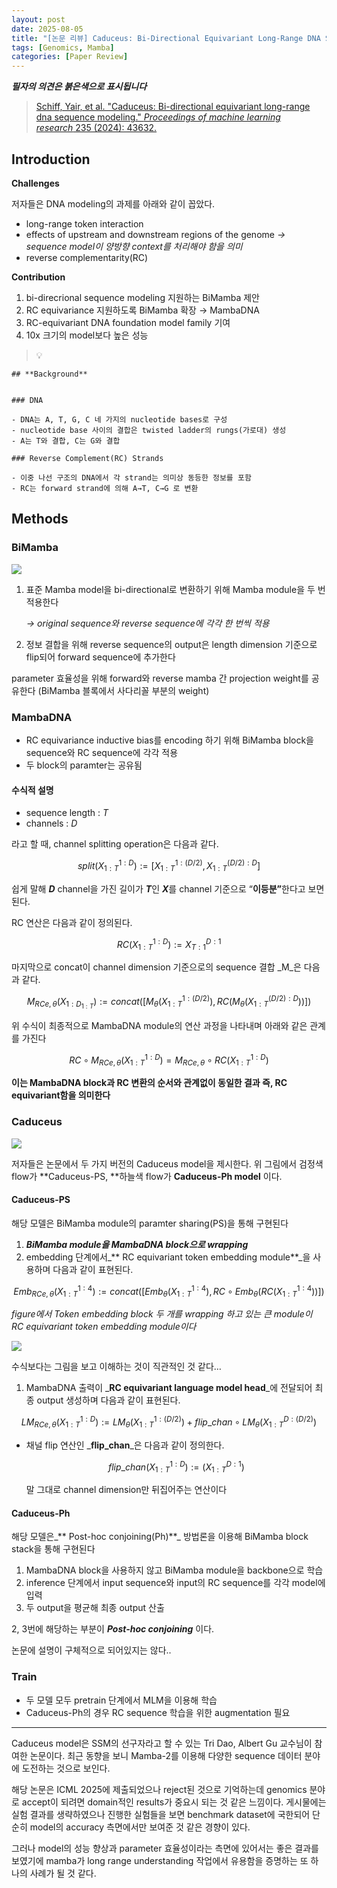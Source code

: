 ```yaml
---
layout: post
date: 2025-08-05
title: "[논문 리뷰] Caduceus: Bi-Directional Equivariant Long-Range DNA Sequence Modeling"
tags: [Genomics, Mamba]
categories: [Paper Review]
---
```


<span class="notion-red">_**필자의 의견은 붉은색으로 표시됩니다**_</span>


> [Schiff, Yair, et al. "Caduceus: Bi-directional equivariant long-range dna sequence modeling." ](https://pmc.ncbi.nlm.nih.gov/articles/PMC12189541/)[_Proceedings of machine learning research_](https://pmc.ncbi.nlm.nih.gov/articles/PMC12189541/)[ 235 (2024): 43632.](https://pmc.ncbi.nlm.nih.gov/articles/PMC12189541/)



## Introduction


**Challenges**


저자들은 DNA modeling의 과제를 아래와 같이 꼽았다.

- long-range token interaction
- effects of upstream and downstream regions of the genome 
_→ sequence model이 양방향 context를 처리해야 함을 의미_
- reverse complementarity(RC)

**Contribution**

1. bi-direcrional sequence modeling 지원하는 BiMamba 제안
1. RC equivariance 지원하도록 BiMamba 확장 → MambaDNA
1. RC-equivariant DNA foundation model family 기여
1. 10x 크기의 model보다 높은 성능

> 💡 


	## **Background**


	### DNA

	- DNA는 A, T, G, C 네 가지의 nucleotide bases로 구성
	- nucleotide base 사이의 결합은 twisted ladder의 rungs(가로대) 생성
	- A는 T와 결합, C는 G와 결합

	### Reverse Complement(RC) Strands

	- 이중 나선 구조의 DNA에서 각 strand는 의미상 동등한 정보를 포함
	- RC는 forward strand에 의해 A→T, C→G 로 변환


## Methods



### BiMamba


![](https://prod-files-secure.s3.us-west-2.amazonaws.com/542b861c-36a8-4051-84e5-8804b6728dba/2c247d59-7815-4980-99f0-8f0d21f445a7/image.png?X-Amz-Algorithm=AWS4-HMAC-SHA256&X-Amz-Content-Sha256=UNSIGNED-PAYLOAD&X-Amz-Credential=ASIAZI2LB4666UMNECLA%2F20251002%2Fus-west-2%2Fs3%2Faws4_request&X-Amz-Date=20251002T220121Z&X-Amz-Expires=3600&X-Amz-Security-Token=IQoJb3JpZ2luX2VjEJ7%2F%2F%2F%2F%2F%2F%2F%2F%2F%2FwEaCXVzLXdlc3QtMiJFMEMCH1%2BTfXw1xCZOrTRQIj4wd2QG0IT6sZ01wO%2Fyl9H1LyoCICV7bFD9n%2F%2Fhcl2BtJMtvJLLamxRze3dbburuurMNWEBKv8DCDcQABoMNjM3NDIzMTgzODA1IgxH8uzUFuq5CbLs6TUq3ANzo%2FvSPn4aBH5OI6sXDNY3L7ffP%2Ft83ecwY%2BVO0NcoxJFBOiyPZLyyrfxkUklPm4zRDRSkE%2BDC4woXlvBCT03fyHda0WPdOtmwVI20VGCmzu6QXwZ4lDFy0HafDnhsMecdXVrZ82k6yr7sw94PLgr5bZhjvJl6Srk%2BV0bWGJaJans67zchK%2FCFWsnXSMNnLHNnYs7w%2FxGstJIwIyVc9qZYwaQtZkDYFuLmFFkNLb7Z6wdPAnhH%2Fj7057jbMcdimfWj0sABHIBCAMVVkqJGpK34fkbTgdLnX5Ak%2F%2BVWa7ACYLegtVALi8j8M1Op91W9UbQM2rkwNLPAMK3obse%2FWLl0oGR%2B%2B3Ng7gMCAu8uNc3H1h5jzSytlg6V99VKh35SGXdBytmJ3C%2FTzqHW%2FCOO0KsSDc%2B4ZuWPbRi92xfcaE1OLV%2FvEzWJUmGqqKXF7BsqsCGXhXqomjXL%2BQdgHWLlhsusSTZgwGjqL9cQPVIenm8jSvEn3IZoWmdK2bQ0cg8hTreZ0tiIB7cj1gqaTbxY%2BR6NpUd%2B5IHGSkOLyyuhRorve2zodsiIEFN61ZxLrBCjG8Dqe89oWvJh%2FNWiAFnWWVhMXToX%2Fvh4IP5jlMy3KoaiFilJlecYbQhkJfLXEjCH2%2FvGBjqnATDhRiIJPYBi4Zmgrp6%2FbHQp%2FDHbQSlLrSwHcxmb7IJWlijpRKTXm3JPn6BxgFCRMCaOIjIBbJ0kDB0u%2FRD9c4WL72jP%2FmYVE0kqOUqJfyy8bXgHG3Cz9eNE6w52iV3grGZnKoMpdqsz5YPHkzkfJve6P9LbIIl7%2FSPpeaek2MoYwrK7QEkm3d9Lkww5BFyeBnlpff4AnowidKHog%2B5DlLh8Yf8LGFEa&X-Amz-Signature=44b4658abe7fd4bba6d1c12038ebd23a18cdc24d8376a39a8da876ac435311b3&X-Amz-SignedHeaders=host&x-amz-checksum-mode=ENABLED&x-id=GetObject)

1. 표준 Mamba model을 bi-directional로 변환하기 위해 Mamba module을 두 번 적용한다

	_→ original sequence와 reverse sequence에 각각 한 번씩 적용_

1. 정보 결합을 위해 reverse sequence의 output은 length dimension 기준으로 flip되어 forward sequence에 추가한다

parameter 효율성을 위해 forward와 reverse mamba 간 projection weight를 공유한다 (BiMamba 블록에서 사다리꼴 부분의 weight)



### MambaDNA

- RC equivariance inductive bias를 encoding 하기 위해 BiMamba block을 sequence와 RC sequence에 각각 적용
- 두 block의 paramter는 공유됨


#### 수식적 설명

- sequence length : _T_
- channels : _D_

라고 할 때,  channel splitting operation은 다음과 같다.


$$
split(X^{1:D}_{1:T}):=[X^{1:(D/2)}_{1:T},X^{(D/2):D}_{1:T}]
$$


<span class="notion-red">쉽게 말해 </span><span class="notion-red">_**D**_</span><span class="notion-red"> channel을 가진 길이가 </span><span class="notion-red">_**T**_</span><span class="notion-red">인 </span><span class="notion-red">_**X**_</span><span class="notion-red">를 channel 기준으로 “</span><span class="notion-red">**이등분”**</span><span class="notion-red">한다고 보면 된다.</span>


RC 연산은 다음과 같이 정의된다.


$$
RC(X^{1:D}_{1:T}):=X^{D:1}_{T:1}
$$


마지막으로 concat이 channel dimension 기준으로의 sequence 결합 _M_은 다음과 같다.


$$
M_{RCe,\theta}(X_{1:D_{1:T}}):=concat([M_{\theta}(X^{1:(D/2)}_{1:T}),RC(M_{\theta}(X^{(D/2):D}_{1:T}))])
$$


위 수식이 최종적으로 MambaDNA module의 연산 과정을 나타내며 아래와 같은 관계를 가진다


$$
RC\circ M_{RCe,\theta}(X^{1:D}_{1:T}) = M_{RCe,\theta} \circ RC(X^{1:D}_{1:T})
$$


**이는 MambaDNA block과 RC 변환의 순서와 관계없이 동일한 결과 즉, RC equivariant함을 의미한다**



### Caduceus


![](https://prod-files-secure.s3.us-west-2.amazonaws.com/542b861c-36a8-4051-84e5-8804b6728dba/f94a60d7-8145-473b-aef9-7c68d3ec604a/image.png?X-Amz-Algorithm=AWS4-HMAC-SHA256&X-Amz-Content-Sha256=UNSIGNED-PAYLOAD&X-Amz-Credential=ASIAZI2LB4666UMNECLA%2F20251002%2Fus-west-2%2Fs3%2Faws4_request&X-Amz-Date=20251002T220121Z&X-Amz-Expires=3600&X-Amz-Security-Token=IQoJb3JpZ2luX2VjEJ7%2F%2F%2F%2F%2F%2F%2F%2F%2F%2FwEaCXVzLXdlc3QtMiJFMEMCH1%2BTfXw1xCZOrTRQIj4wd2QG0IT6sZ01wO%2Fyl9H1LyoCICV7bFD9n%2F%2Fhcl2BtJMtvJLLamxRze3dbburuurMNWEBKv8DCDcQABoMNjM3NDIzMTgzODA1IgxH8uzUFuq5CbLs6TUq3ANzo%2FvSPn4aBH5OI6sXDNY3L7ffP%2Ft83ecwY%2BVO0NcoxJFBOiyPZLyyrfxkUklPm4zRDRSkE%2BDC4woXlvBCT03fyHda0WPdOtmwVI20VGCmzu6QXwZ4lDFy0HafDnhsMecdXVrZ82k6yr7sw94PLgr5bZhjvJl6Srk%2BV0bWGJaJans67zchK%2FCFWsnXSMNnLHNnYs7w%2FxGstJIwIyVc9qZYwaQtZkDYFuLmFFkNLb7Z6wdPAnhH%2Fj7057jbMcdimfWj0sABHIBCAMVVkqJGpK34fkbTgdLnX5Ak%2F%2BVWa7ACYLegtVALi8j8M1Op91W9UbQM2rkwNLPAMK3obse%2FWLl0oGR%2B%2B3Ng7gMCAu8uNc3H1h5jzSytlg6V99VKh35SGXdBytmJ3C%2FTzqHW%2FCOO0KsSDc%2B4ZuWPbRi92xfcaE1OLV%2FvEzWJUmGqqKXF7BsqsCGXhXqomjXL%2BQdgHWLlhsusSTZgwGjqL9cQPVIenm8jSvEn3IZoWmdK2bQ0cg8hTreZ0tiIB7cj1gqaTbxY%2BR6NpUd%2B5IHGSkOLyyuhRorve2zodsiIEFN61ZxLrBCjG8Dqe89oWvJh%2FNWiAFnWWVhMXToX%2Fvh4IP5jlMy3KoaiFilJlecYbQhkJfLXEjCH2%2FvGBjqnATDhRiIJPYBi4Zmgrp6%2FbHQp%2FDHbQSlLrSwHcxmb7IJWlijpRKTXm3JPn6BxgFCRMCaOIjIBbJ0kDB0u%2FRD9c4WL72jP%2FmYVE0kqOUqJfyy8bXgHG3Cz9eNE6w52iV3grGZnKoMpdqsz5YPHkzkfJve6P9LbIIl7%2FSPpeaek2MoYwrK7QEkm3d9Lkww5BFyeBnlpff4AnowidKHog%2B5DlLh8Yf8LGFEa&X-Amz-Signature=fe248164c63cce042122b116e4df1ace78ecb4fd08b25cad58e06c8ac66bee6a&X-Amz-SignedHeaders=host&x-amz-checksum-mode=ENABLED&x-id=GetObject)


저자들은 논문에서 두 가지 버전의 Caduceus model을 제시한다. 위 그림에서 검정색 flow가 **Caduceus-PS, **하늘색 flow가 **Caduceus-Ph model** 이다.



#### Caduceus-PS


해당 모델은 BiMamba module의 paramter sharing(PS)을 통해 구현된다

1. _**BiMamba module을 MambaDNA block으로 wrapping**_
1. embedding 단계에서_** RC equivariant token embedding module**_을 사용하며 다음과 같이 표현된다.

$$
Emb_{RCe,\theta}(X^{1:4}_{1:T}):=concat([Emb_{\theta}(X^{1:4}_{1:T}),RC \circ Emb_{\theta}(RC(X^{1:4}_{1:T}))])
$$


_figure에서 Token embedding block 두 개를 wrapping 하고 있는 큰 module이 RC equivariant token embedding module이다_


![](https://prod-files-secure.s3.us-west-2.amazonaws.com/542b861c-36a8-4051-84e5-8804b6728dba/b175e4da-71eb-4e91-8c23-a06dabe673c9/image.png?X-Amz-Algorithm=AWS4-HMAC-SHA256&X-Amz-Content-Sha256=UNSIGNED-PAYLOAD&X-Amz-Credential=ASIAZI2LB4666UMNECLA%2F20251002%2Fus-west-2%2Fs3%2Faws4_request&X-Amz-Date=20251002T220121Z&X-Amz-Expires=3600&X-Amz-Security-Token=IQoJb3JpZ2luX2VjEJ7%2F%2F%2F%2F%2F%2F%2F%2F%2F%2FwEaCXVzLXdlc3QtMiJFMEMCH1%2BTfXw1xCZOrTRQIj4wd2QG0IT6sZ01wO%2Fyl9H1LyoCICV7bFD9n%2F%2Fhcl2BtJMtvJLLamxRze3dbburuurMNWEBKv8DCDcQABoMNjM3NDIzMTgzODA1IgxH8uzUFuq5CbLs6TUq3ANzo%2FvSPn4aBH5OI6sXDNY3L7ffP%2Ft83ecwY%2BVO0NcoxJFBOiyPZLyyrfxkUklPm4zRDRSkE%2BDC4woXlvBCT03fyHda0WPdOtmwVI20VGCmzu6QXwZ4lDFy0HafDnhsMecdXVrZ82k6yr7sw94PLgr5bZhjvJl6Srk%2BV0bWGJaJans67zchK%2FCFWsnXSMNnLHNnYs7w%2FxGstJIwIyVc9qZYwaQtZkDYFuLmFFkNLb7Z6wdPAnhH%2Fj7057jbMcdimfWj0sABHIBCAMVVkqJGpK34fkbTgdLnX5Ak%2F%2BVWa7ACYLegtVALi8j8M1Op91W9UbQM2rkwNLPAMK3obse%2FWLl0oGR%2B%2B3Ng7gMCAu8uNc3H1h5jzSytlg6V99VKh35SGXdBytmJ3C%2FTzqHW%2FCOO0KsSDc%2B4ZuWPbRi92xfcaE1OLV%2FvEzWJUmGqqKXF7BsqsCGXhXqomjXL%2BQdgHWLlhsusSTZgwGjqL9cQPVIenm8jSvEn3IZoWmdK2bQ0cg8hTreZ0tiIB7cj1gqaTbxY%2BR6NpUd%2B5IHGSkOLyyuhRorve2zodsiIEFN61ZxLrBCjG8Dqe89oWvJh%2FNWiAFnWWVhMXToX%2Fvh4IP5jlMy3KoaiFilJlecYbQhkJfLXEjCH2%2FvGBjqnATDhRiIJPYBi4Zmgrp6%2FbHQp%2FDHbQSlLrSwHcxmb7IJWlijpRKTXm3JPn6BxgFCRMCaOIjIBbJ0kDB0u%2FRD9c4WL72jP%2FmYVE0kqOUqJfyy8bXgHG3Cz9eNE6w52iV3grGZnKoMpdqsz5YPHkzkfJve6P9LbIIl7%2FSPpeaek2MoYwrK7QEkm3d9Lkww5BFyeBnlpff4AnowidKHog%2B5DlLh8Yf8LGFEa&X-Amz-Signature=6693e22a00239055d39f07eb43ef29c7375e038cc70700dd362dc492c7780ef5&X-Amz-SignedHeaders=host&x-amz-checksum-mode=ENABLED&x-id=GetObject)


<span class="notion-red">수식보다는 그림을 보고 이해하는 것이 직관적인 것 같다…</span>

1. MambaDNA 출력이 _**RC equivariant language model head**_에 전달되어 최종 output 생성하며 다음과 같이 표현된다.

$$
LM_{RCe,\theta}(X^{1:D}_{1:T}):= LM_{\theta}(X^{1:(D/2)}_{1:T})+flip\_chan\circ LM_{\theta}(X^{D:(D/2)}_{1:T})
$$

- 채널 flip 연산인 _**flip\_chan**_은 다음과 같이 정의한다.

	$$
	flip\_chan(X^{1:D}_{1:T}):=(X^{D:1}_{1:T})
	$$


	말 그대로 channel dimension만 뒤집어주는 연산이다



#### Caduceus-Ph


해당 모델은_** Post-hoc conjoining(Ph)**_ 방법론을 이용해 BiMamba block stack을 통해 구현된다

1. MambaDNA block을 사용하지 않고 BiMamba module을 backbone으로 학습
1. inference 단계에서 input sequence와 input의 RC sequence를 각각 model에 입력
1. 두 output을 평균해 최종 output 산출

2, 3번에 해당하는 부분이 _**Post-hoc conjoining**_ 이다.


<span class="notion-red">논문에 설명이 구체적으로 되어있지는 않다..</span>



### Train

- 두 모델 모두 pretrain 단계에서 MLM을 이용해 학습
- Caduceus-Ph의 경우 RC sequence 학습을 위한 augmentation 필요

---


<span class="notion-red">Caduceus model은 SSM의 선구자라고 할 수 있는 Tri Dao, Albert Gu 교수님이 참여한 논문이다. 최근 동향을 보니 Mamba-2를 이용해 다양한 sequence 데이터 분야에 도전하는 것으로 보인다.</span>


<span class="notion-red">해당 논문은 ICML 2025에 제출되었으나 reject된 것으로 기억하는데 genomics 분야로 accept이 되려면 domain적인 results가 중요시 되는 것 같은 느낌이다. 게시물에는 실험 결과를 생략하였으나 진행한 실험들을 보면 benchmark dataset에 국한되어 단순히 model의 accuracy 측면에서만 보여준 것 같은 경향이 있다.</span>


<span class="notion-red">그러나 model의 성능 향상과 parameter 효율성이라는 측면에 있어서는 좋은 결과를 보였기에 mamba가 long range understanding 작업에서 유용함을 증명하는 또 하나의 사례가 될 것 같다.</span>

